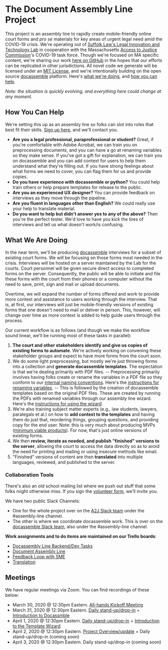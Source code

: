 # The Document Assembly Line Project

This project is an assembly line to rapidly create mobile-friendly online court forms and _pro se_ materials for key areas of urgent legal need amid the COVID-19 crisis. We're operating out of [Suffolk Law's Legal Innovation and Technology Lab](https://suffolklitlab.org/) in cooperation with the Massachusetts [Access to Justice Commission](http://www.massa2j.org/a2j/)'s COVID-19 task force. Though we're focused on MA specific content, we're sharing our work [here on GitHub](https://github.com/SuffolkLITLab/doc-assembly-line) in the hopes that our efforts can be replicated in other jurisdictions. All novel code we generate will be licensed under an [MIT License](https://github.com/SuffolkLITLab/doc-assembly-line/blob/master/LICENSE), and we're intentionally building on the open source [docassemble](https://docassemble.org/) platform. Here's [what we're doing](https://github.com/SuffolkLITLab/doc-assembly-line#what-we-are-doing), and [how you can help](https://github.com/SuffolkLITLab/doc-assembly-line#how-you-can-help).

_Note: the situation is quickly evolving, and everything here could change at any moment._

## How You Can Help

We're setting this up as an assembly line so folks can slot into roles that best fit their skills. [Sign up here](https://docs.google.com/forms/d/e/1FAIpQLSdQcWfVp7CkFJNPuffQF5BlE8qhV26QTjuWZeCVmOaceRPgKw/viewform), and we'll contact you.

- **Are you a legal professional, paraprofessional or student?** Great, if you're comfortable with Adobe Acrobat, we can train you on preprocessing documents, and you can have a go at renaming variables so they make sense. If you've got a gift for explanation, we can train you on docassemble and you can add context for users to help them understand what they're filling out. If you have strong feelings about what forms we need to cover, you can flag them for us and provide copies.
- **Do you have experience with docassemble or python?** You could help train others or help prepare templates for release to the public.
- **Are you an experienced UX designer?** You can provide feedback on interviews as they move through the pipeline.
- **Are you fluent in languages other than English?** We could really use your help to translate material.
- **Do you want to help but didn't answer yes to any of the above?** Then you're the perfect tester. We'd love to have you kick the tires of interviews and tell us what doesn't work/is confusing.

## What We Are Doing

In the near term, we'll be producing [docassemble](https://docassemble.org/) interviews for a subset of existing court forms. We will be focusing on those forms most needed in the crisis. Interviews will be hosted on a server maintained by the Lab for the courts. Court personnel will be given secure direct access to completed forms on the server. Consequently, the public will be able to initiate and file these forms with the court from their phones or a computer without the need to save, print, sign and mail or upload documents.

Overtime, we will expand the number of forms offered and work to provide more context and assistance to users working through the interview. That is, at first, our interviews will just be mobile-friendly versions of existing forms that one doesn't need to mail or deliver in person. This, however, will change over time as more context is added to help guide users through the process.

Our current workflow is as follows (and though we make the workflow sound linear, we'll be running most of these tasks in parallel):

1. **The court and other stakeholders identify and give us copies of existing forms to automate**. We're actively working on convening these stakeholder groups and expect to have more forms from the court soon.
2. We do some light preprocessing, but mostly we're just throwing forms into a collection and **generate docassemble templates**. The expectation is that we're dealing primarily with PDF files.
 -- Preprocessing primarily involves having folks create or rename the variables in a PDF file so they conform to our [internal naming conventions](https://github.com/SuffolkLITLab/doc-assembly-line/blob/master/variable_names.md). Here's the [instructions for renaming variables](https://docs.google.com/document/d/1sxjT0ma5XGNdTz2QeTSCGnyjr8t7eYnOg3icbu-0chM/edit?usp=sharing).
 -- This is followed by the creation of docassemble templates based on the original PDF files. These are created by running the PDFs with renamed variables through our assembly line wizard. Here's the [instructions for using the wizard](https://docs.google.com/document/d/1FDBuHoGnlPUqlTgMcukK3rKMkX0BbSjwj-g8G9_utQQ/edit?usp=sharing)
3. We're also training subject matter experts (e.g., law students, lawyers, paralegals et al.) on how to **add context to the templates** and having them do just that, reordering things, grouping questions, and providing copy for the end user. Note: this is very much about producing MVPs ([minimum viable products](https://blog.crisp.se/2016/01/25/henrikkniberg/making-sense-of-mvp)). For now, that's just online versions of existing forms.
4. We then **review, iterate as needed, and publish "finished" versions to the server**, allowing the court to access the data directly so as to avoid the need for printing and mailing or using insecure methods like email.
5. "Finished" versions of content are then **translated** into multiple languages, reviewed, and published to the server.

### Collaboration Tools

There's also an old school mailing list where we push out stuff that some folks might otherwise miss. If you sign the [volunteer form](https://docs.google.com/forms/d/e/1FAIpQLSdQcWfVp7CkFJNPuffQF5BlE8qhV26QTjuWZeCVmOaceRPgKw/viewform), we'll invite you.

We have two public Slack Channels:

- One for the whole project over on the [A2J Slack team](https://join.slack.com/t/a2jtech/shared_invite/zt-cniv63yv-lnD7MoeggOSghEd5frFDmA) under the #assembly-line channel.
- The other is where we coordinate docassemble work. This is over on the [docassemble Slack team](https://www.google.com/url?q=https://join.slack.com/t/docassemble/shared_invite/enQtMjQ0Njc1NDk0NjU2LTUyOGIxMDcxYzg1NGZhNDY5NDI2ZTVkMDhlOGJlNTgzZTUwYzNhYTJiMTJmMDYzYjQ0YWNmNjFiOTE5NmQzMjc&sa=D&ust=1585103774503000&usg=AFQjCNHiNBf-O86YH4QDKLBzlcYqiKFiuw), also under the #assembly-line channel.

**Work assignments and to do items are maintained on our Trello boards**:

- [Docassembly Line Backend/Dev Tasks](https://trello.com/b/nOQKrRt5/docassembly-line-backend-dev-tasks)
- [Document Assembly Line](https://trello.com/b/GQIAuPnN/document-assembly-line)
- [Feedback Loop with SME](https://trello.com/b/Ysd1wwoK/feedback-loop-with-sme)
- [Translation](https://trello.com/b/x1OIwMKU/translation)

## Meetings

We have regular meetings via Zoom. You can find recordings of these below:

- March 30, 2020 @ 12:30pm Eastern. [All-hands Kickoff Meeting](https://youtu.be/_7MxwiImPQM)
- March 31, 2020 @ 12:30pm Eastern. [Daily stand-up/drop-in](https://youtu.be/LHzUXYrIBMI) + [Introduction to Docassmble](https://youtu.be/ePcDms2-Crk)
- April 1, 2020 @ 12:30pm Eastern. [Daily stand-up/drop-in](https://youtu.be/acC8YGNTKA0) + [Introduction to the Template Wizard](https://youtu.be/_RqN7fq0_QQ)
- April 2, 2020 @ 12:30pm Eastern. [Project Overview/update](https://youtu.be/gbajZb4sbEk) + Daily stand-up/drop-in  (coming soon)
- April 3, 2020 @ 12:30pm Eastern. Daily stand-up/drop-in  (coming soon)
